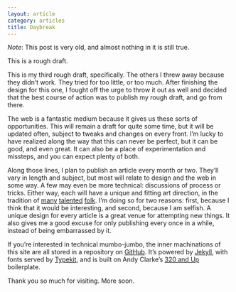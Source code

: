 ```yaml
---
layout: article
category: articles
title: Daybreak
---
```

*Note*: This post is very old, and almost nothing in it is still true.

This is a rough draft.

This is my third rough draft, specifically. The others I threw away because they didn’t work. They tried for too little, or too much. After finishing the design for this one, I fought off the urge to throw it out as well and decided that the best course of action was to publish my rough draft, and go from there.

The web is a fantastic medium because it gives us these sorts of opportunities. This will remain a draft for quite some time, but it will be updated often, subject to tweaks and changes on every front. I’m lucky to have realized along the way that this can never be perfect, but it can be good, and even great. It can also be a place of experimentation and missteps, and you can expect plenty of both.

Along those lines, I plan to publish an article every month or two. They’ll vary in length and subject, but most will relate to design and the web in some way. A few may even be more technical: discussions of process or tricks. Either way, each will have a unique and fitting art direction, in the tradition of [many](http://jasonsantamaria.com/) [talented](http://trentwalton.com/) [folk](http://iampaddy.com/pop/). I’m doing so for two reasons: first, because I think that it would be interesting, and second, because I am selfish. A unique design for every article is a great venue for attempting new things. It also gives me a good excuse for only publishing every once in a while, instead of being embarrassed by it.

If you’re interested in technical mumbo-jumbo, the inner machinations of this site are all stored in a repository on [GitHub](https://github.com/alexlande/alexlande.github.com). It’s powered by [Jekyll](https://github.com/mojombo/jekyll), with fonts served by [Typekit](http://www.typekit.com), and is built on Andy Clarke’s [320 and Up](http://stuffandnonsense.co.uk/projects/320andup/) boilerplate.

Thank you so much for visiting. More soon.
